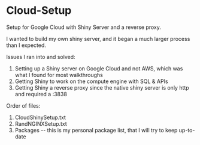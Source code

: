 # Cloud-Setup
Setup for Google Cloud with Shiny Server and a reverse proxy.

I wanted to build my own shiny server, and it began a much larger process than I expected.

Issues I ran into and solved:
1. Setting up a Shiny server on Google Cloud and not AWS, which was what I found for most walkthroughs
2. Getting Shiny to work on the compute engine with SQL & APIs
3. Getting Shiny a reverse proxy since the native shiny server is only http and required a :3838

Order of files:
1. CloudShinySetup.txt
2. RandNGINXSetup.txt
3. Packages -- this is my personal package list, that I will try to keep up-to-date
